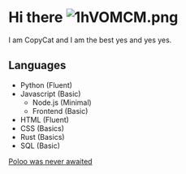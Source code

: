 # **Hi there** ![1hVOMCM.png](https://cdn.discordapp.com/emojis/958317778631286786.webp?size=30&quality=lossless)

I am CopyCat and I am the best yes and yes yes.

## **Languages**

* Python (Fluent)
* Javascript (Basic)
  * Node.js (Minimal)
  * Frontend (Basic)
* HTML (Fluent)
* CSS (Basics)
* Rust (Basics)
* SQL (Basic)

[Poloo was never awaited](https://github.com/PolooDev)
